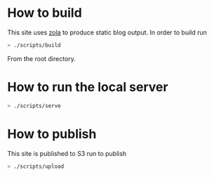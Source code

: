 # How to build

This site uses [zola](https://www.getzola.org/) to produce static blog output. In order to build run

```bash
> ./scripts/build
```

From the root directory.

# How to run the local server

```bash
> ./scripts/serve
```

# How to publish

This site is published to S3 run to publish

```bash
> ./scripts/upload
```
